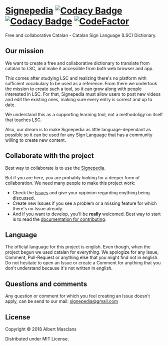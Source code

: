 # [Signepedia](http://signepedia.cat) [![Codacy Badge](https://api.codacy.com/project/badge/Grade/a35eacf1879e41b7b5e5c330f37b3e22)](https://www.codacy.com/app/masclins/signepedia?utm_source=github.com&amp;utm_medium=referral&amp;utm_content=Masclins/signepedia&amp;utm_campaign=Badge_Grade) [![Codacy Badge](https://api.codacy.com/project/badge/Coverage/a35eacf1879e41b7b5e5c330f37b3e22)](https://www.codacy.com/app/masclins/signepedia?utm_source=github.com&utm_medium=referral&utm_content=Masclins/signepedia&utm_campaign=Badge_Coverage) [![CodeFactor](https://www.codefactor.io/repository/github/masclins/signepedia/badge)](https://www.codefactor.io/repository/github/masclins/signepedia)
Free and collaborative Catalan - Catalan Sign Language (LSC) Dictionary.

## Our mission
We want to create a free and collaborative dictionary to translate from catalan to LSC, and make it accessible from both web browser and app.

This comes after studying LSC and realizing there's no platform with sufficient vocabulary to be used as a reference. From there we undertook the mission to create such a tool, so it can grow along with people interested in LSC.
For that, Signepedia must allow users to post new videos and edit the existing ones, making sure every entry is correct and up to date.

We understand this as a supporting learning tool, not a methodoligy on itself that teaches LSC.

Also, our dream is to make Signepedia as little language-dependant as possible so it can be used for any Sign Language that has a community willing to create new content.

## Collaborate with the project
Best way to collaborate is to use the [Signepedia](http://signepedia.cat).

But if you are here, you are probably looking for a deeper form of collaboration. We need many people to make this project work:

- Check the [Issues](https://github.com/Masclins/signepedia/issues?q=is%3Aissue+is%3Aopen) and give your oppinion regarding enything being discussed.
- Create new Issues if you see a problem or a missing feature for which there's no Issue already.
- And if you want to develop, you'll be **really** welcomed. Best way to start is to read the [documentation for contributing](https://github.com/Masclins/signepedia/blob/nou-csv/docs/CONTRIBUTING.md).

## Language
The official language for this project is english. Even though, when the project begun we used catalan for everything.
We apologize for any Issue, Comment, Pull-Request or anything else that you might find not in english.
Do not hesitate to open an Issue or create a Comment for anything that you don't understand because it's not written in english.

## Questions and comments
Any question or comment for which you feel creating an Issue doesn't apply, can be send to our mail: signepedia@gmail.com

## License
Copyright © 2018 Albert Masclans

Distributed under MIT License.
